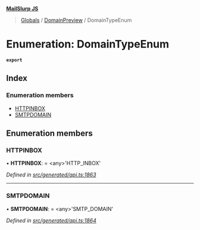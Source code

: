 **[MailSlurp JS](../README.md)**

> [Globals](../README.md) / [DomainPreview](../modules/domainpreview.md) / DomainTypeEnum

# Enumeration: DomainTypeEnum

**`export`** 

## Index

### Enumeration members

* [HTTPINBOX](domainpreview.domaintypeenum.md#httpinbox)
* [SMTPDOMAIN](domainpreview.domaintypeenum.md#smtpdomain)

## Enumeration members

### HTTPINBOX

•  **HTTPINBOX**:  = \<any>'HTTP\_INBOX'

*Defined in [src/generated/api.ts:1863](https://github.com/mailslurp/mailslurp-client/blob/cce5bf2/src/generated/api.ts#L1863)*

___

### SMTPDOMAIN

•  **SMTPDOMAIN**:  = \<any>'SMTP\_DOMAIN'

*Defined in [src/generated/api.ts:1864](https://github.com/mailslurp/mailslurp-client/blob/cce5bf2/src/generated/api.ts#L1864)*

